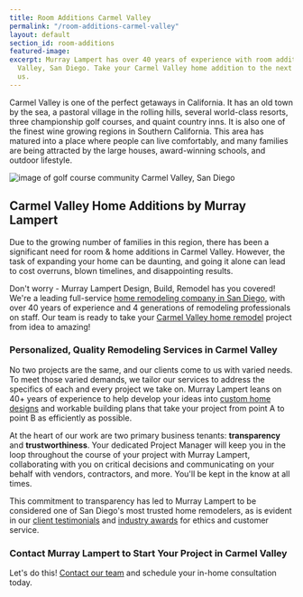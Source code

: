 ```yaml
---
title: Room Additions Carmel Valley
permalink: "/room-additions-carmel-valley"
layout: default
section_id: room-additions
featured-image:
excerpt: Murray Lampert has over 40 years of experience with room additions in Carmel
  Valley, San Diego. Take your Carmel Valley home addition to the next level with
  us.
---
```


Carmel Valley is one of the perfect getaways in California. It has an old town by the sea, a pastoral village in the rolling hills, several world-class resorts, three championship golf courses, and quaint country inns. It is also one of the finest wine growing regions in Southern California. This area has matured into a place where people can live comfortably, and many families are being attracted by the large houses, award-winning schools, and outdoor lifestyle.

![image of golf course community Carmel Valley, San Diego](http://carmelcabrokers.thelocalrealty.com/wp-content/uploads/sites/61/2015/04/2.jpg "Carmel Valley, San Diego")

## Carmel Valley Home Additions by Murray Lampert

Due to the growing number of families in this region, there has been a significant need for room & home additions in Carmel Valley. However, the task of expanding your home can be daunting, and going it alone can lead to cost overruns, blown timelines, and disappointing results.

Don't worry - Murray Lampert Design, Build, Remodel has you covered! We're a leading full-service [home remodeling company in San Diego](/san-diego-home-remodel-services), with over 40 years of experience and 4 generations of remodeling professionals on staff. Our team is ready to take your [Carmel Valley home remodel](/service-locations/carmel-valley-design-build-and-remodel-services/) project from idea to amazing!

### Personalized, Quality Remodeling Services in Carmel Valley

No two projects are the same, and our clients come to us with varied needs. To meet those varied demands, we tailor our services to address the specifics of each and every project we take on. Murray Lampert leans on 40+ years of experience to help develop your ideas into [custom home designs](/san-diego-home-design-services) and workable building plans that take your project from point A to point B as efficiently as possible.

At the heart of our work are two primary business tenants: **transparency** and **trustworthiness**. Your dedicated Project Manager will keep you in the loop throughout the course of your project with Murray Lampert, collaborating with you on critical decisions and communicating on your behalf with vendors, contractors, and more. You'll be kept in the know at all times.

This commitment to transparency has led to Murray Lampert to be considered one of San Diego's most trusted home remodelers, as is evident in our [client testimonials](/testimonials) and [industry awards](/affiliation) for ethics and customer service.

### Contact Murray Lampert to Start Your Project in Carmel Valley

Let's do this! [Contact our team](#quick-contact) and schedule your in-home consultation today.
